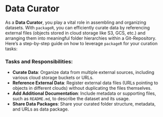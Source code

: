 # Data Curator

As a **Data Curator**, you play a vital role in assembling and organizing datasets. With `packageR`, you can efficiently curate data by referencing external files (objects stored in cloud storage like S3, GCS, etc.) and arranging them into meaningful folder hierarchies within a Git-Repository. Here’s a step-by-step guide on how to leverage `packageR` for your curation tasks:

### Tasks and Responsibilities:
- **Curate Data**: Organize data from multiple external sources, including various cloud storage buckets or URLs.
- **Reference External Data**: Register external data files (URLs pointing to objects in different clouds) without duplicating the files themselves.
- **Add Additional Documentation**: Include metadata or supporting files, such as `README.md`, to describe the dataset and its usage.
- **Share Data Packages**: Share your curated folder structure, metadata, and URLs as data package.
